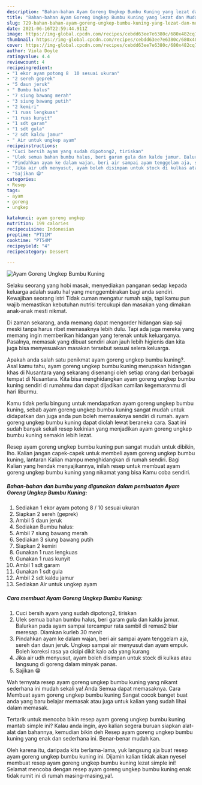 ```yaml
---
description: "Bahan-bahan Ayam Goreng Ungkep Bumbu Kuning yang lezat dan Mudah Dibuat"
title: "Bahan-bahan Ayam Goreng Ungkep Bumbu Kuning yang lezat dan Mudah Dibuat"
slug: 729-bahan-bahan-ayam-goreng-ungkep-bumbu-kuning-yang-lezat-dan-mudah-dibuat
date: 2021-06-16T22:59:44.911Z
image: https://img-global.cpcdn.com/recipes/cebdd63ee7e6380c/680x482cq70/ayam-goreng-ungkep-bumbu-kuning-foto-resep-utama.jpg
thumbnail: https://img-global.cpcdn.com/recipes/cebdd63ee7e6380c/680x482cq70/ayam-goreng-ungkep-bumbu-kuning-foto-resep-utama.jpg
cover: https://img-global.cpcdn.com/recipes/cebdd63ee7e6380c/680x482cq70/ayam-goreng-ungkep-bumbu-kuning-foto-resep-utama.jpg
author: Viola Doyle
ratingvalue: 4.4
reviewcount: 4
recipeingredient:
- "1 ekor ayam potong 8  10 sesuai ukuran"
- "2 sereh geprek"
- "5 daun jeruk"
- " Bumbu halus"
- "7 siung bawang merah"
- "3 siung bawang putih"
- "2 kemiri"
- "1 ruas lengkuas"
- "1 ruas kunyit"
- "1 sdt garam"
- "1 sdt gula"
- "2 sdt kaldu jamur"
- " Air untuk ungkep ayam"
recipeinstructions:
- "Cuci bersih ayam yang sudah dipotong2, tiriskan"
- "Ulek semua bahan bumbu halus, beri garam gula dan kaldu jamur. Balurkan pada ayam sampai tercampur rata sambil di remas2 biar meresap. Diamkan kurleb 30 menit"
- "Pindahkan ayam ke dalam wajan, beri air sampai ayam tenggelam aja, sereh dan daun jeruk. Ungkep sampai air menyusut dan ayam empuk. Boleh koreksi rasa ya cicipi dikit kalo ada yang kurang"
- "Jika air udh menyusut, ayam boleh disimpan untuk stock di kulkas atau langsung di goreng dalam minyak panas."
- "Sajikan 😁"
categories:
- Resep
tags:
- ayam
- goreng
- ungkep

katakunci: ayam goreng ungkep 
nutrition: 199 calories
recipecuisine: Indonesian
preptime: "PT11M"
cooktime: "PT54M"
recipeyield: "4"
recipecategory: Dessert

---
```



![Ayam Goreng Ungkep Bumbu Kuning](https://img-global.cpcdn.com/recipes/cebdd63ee7e6380c/680x482cq70/ayam-goreng-ungkep-bumbu-kuning-foto-resep-utama.jpg)

Selaku seorang yang hobi masak, menyediakan panganan sedap kepada keluarga adalah suatu hal yang menggembirakan bagi anda sendiri. Kewajiban seorang istri Tidak cuman mengatur rumah saja, tapi kamu pun wajib memastikan kebutuhan nutrisi tercukupi dan masakan yang dimakan anak-anak mesti nikmat.

Di zaman  sekarang, anda memang dapat mengorder hidangan siap saji meski tanpa harus ribet memasaknya lebih dulu. Tapi ada juga mereka yang memang ingin memberikan hidangan yang terenak untuk keluarganya. Pasalnya, memasak yang dibuat sendiri akan jauh lebih higienis dan kita juga bisa menyesuaikan masakan tersebut sesuai selera keluarga. 



Apakah anda salah satu penikmat ayam goreng ungkep bumbu kuning?. Asal kamu tahu, ayam goreng ungkep bumbu kuning merupakan hidangan khas di Nusantara yang sekarang disenangi oleh setiap orang dari berbagai tempat di Nusantara. Kita bisa menghidangkan ayam goreng ungkep bumbu kuning sendiri di rumahmu dan dapat dijadikan camilan kegemaranmu di hari liburmu.

Kamu tidak perlu bingung untuk mendapatkan ayam goreng ungkep bumbu kuning, sebab ayam goreng ungkep bumbu kuning sangat mudah untuk didapatkan dan juga anda pun boleh memasaknya sendiri di rumah. ayam goreng ungkep bumbu kuning dapat diolah lewat beraneka cara. Saat ini sudah banyak sekali resep kekinian yang menjadikan ayam goreng ungkep bumbu kuning semakin lebih lezat.

Resep ayam goreng ungkep bumbu kuning pun sangat mudah untuk dibikin, lho. Kalian jangan capek-capek untuk membeli ayam goreng ungkep bumbu kuning, lantaran Kalian mampu menghidangkan di rumah sendiri. Bagi Kalian yang hendak menyajikannya, inilah resep untuk membuat ayam goreng ungkep bumbu kuning yang nikamat yang bisa Kamu coba sendiri.

<!--inarticleads1-->

##### Bahan-bahan dan bumbu yang digunakan dalam pembuatan Ayam Goreng Ungkep Bumbu Kuning:

1. Sediakan 1 ekor ayam potong 8 / 10 sesuai ukuran
1. Siapkan 2 sereh (geprek)
1. Ambil 5 daun jeruk
1. Sediakan  Bumbu halus:
1. Ambil 7 siung bawang merah
1. Sediakan 3 siung bawang putih
1. Siapkan 2 kemiri
1. Gunakan 1 ruas lengkuas
1. Gunakan 1 ruas kunyit
1. Ambil 1 sdt garam
1. Gunakan 1 sdt gula
1. Ambil 2 sdt kaldu jamur
1. Sediakan  Air untuk ungkep ayam




<!--inarticleads2-->

##### Cara membuat Ayam Goreng Ungkep Bumbu Kuning:

1. Cuci bersih ayam yang sudah dipotong2, tiriskan
1. Ulek semua bahan bumbu halus, beri garam gula dan kaldu jamur. Balurkan pada ayam sampai tercampur rata sambil di remas2 biar meresap. Diamkan kurleb 30 menit
1. Pindahkan ayam ke dalam wajan, beri air sampai ayam tenggelam aja, sereh dan daun jeruk. Ungkep sampai air menyusut dan ayam empuk. Boleh koreksi rasa ya cicipi dikit kalo ada yang kurang
1. Jika air udh menyusut, ayam boleh disimpan untuk stock di kulkas atau langsung di goreng dalam minyak panas.
1. Sajikan 😁




Wah ternyata resep ayam goreng ungkep bumbu kuning yang nikamt sederhana ini mudah sekali ya! Anda Semua dapat memasaknya. Cara Membuat ayam goreng ungkep bumbu kuning Sangat cocok banget buat anda yang baru belajar memasak atau juga untuk kalian yang sudah lihai dalam memasak.

Tertarik untuk mencoba bikin resep ayam goreng ungkep bumbu kuning mantab simple ini? Kalau anda ingin, ayo kalian segera buruan siapkan alat-alat dan bahannya, kemudian bikin deh Resep ayam goreng ungkep bumbu kuning yang enak dan sederhana ini. Benar-benar mudah kan. 

Oleh karena itu, daripada kita berlama-lama, yuk langsung aja buat resep ayam goreng ungkep bumbu kuning ini. Dijamin kalian tiidak akan nyesel membuat resep ayam goreng ungkep bumbu kuning lezat simple ini! Selamat mencoba dengan resep ayam goreng ungkep bumbu kuning enak tidak rumit ini di rumah masing-masing,ya!.

